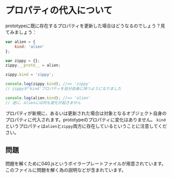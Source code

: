 プロパティの代入について
====================

prototypeに既に存在するプロパティを更新した場合はどうなるのでしょう？見てみましょう：

```js
var alien = {
	kind: 'alien'
};

var zippy = {};
zippy.__proto__ = alien;

zippy.kind = 'zippy';

console.log(zippy.kind); //=> 'zippy'
// zippyが'kind'プロパティを自分自身に持つようになりました

console.log(alien.kind); //=> 'alien'
// 逆に、alienには何も変化が起きません
```

プロパティが新規に、あるいは更新された場合は対象となるオブジェクト自身のプロパティに代入されます。prototypeのプロパティに変化はありません。
`kind`というプロパティは`alien`と`zippy`両方に存在しているということに注意してください。

問題
---------


問題を解くために040.jsというボイラープレートファイルが用意されています。このファイルに問題を解く為の説明などが含まれています。